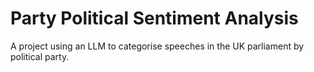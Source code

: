 # Party Political Sentiment Analysis
 A project using an LLM to categorise speeches in the UK parliament by political party.
